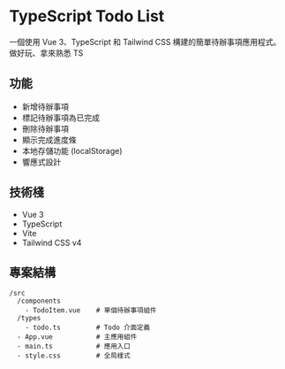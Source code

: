 <!-- @format -->

# TypeScript Todo List

一個使用 Vue 3、TypeScript 和 Tailwind CSS 構建的簡單待辦事項應用程式。做好玩、拿來熟悉 TS

## 功能

- 新增待辦事項
- 標記待辦事項為已完成
- 刪除待辦事項
- 顯示完成進度條
- 本地存儲功能 (localStorage)
- 響應式設計

## 技術棧

- Vue 3
- TypeScript
- Vite
- Tailwind CSS v4

## 專案結構

```
/src
  /components
    - TodoItem.vue    # 單個待辦事項組件
  /types
    - todo.ts         # Todo 介面定義
  - App.vue           # 主應用組件
  - main.ts           # 應用入口
  - style.css         # 全局樣式
```
